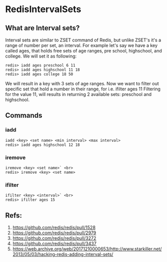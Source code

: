 # RedisIntervalSets
## What are Interval sets?
Interval sets are similar to ZSET command of Redis, but unlike ZSET's it's a range of number per set, an interval.
For example let's say we have a key called ages, that holds free sets of age ranges, pre school, highschool, and college.
We will set it as following:
```
redis> iadd ages preschool 6 11
redis> iadd ages highschool 11 18
redis> iadd ages college 18 50
```
We will result in a key with 3 sets of age ranges.
Now we want to filter out specific set that hold a number in their range, for i.e. ifilter ages 11
Filtering for the value 11, will results in returning 2 available sets: preschool and highschool.

## Commands

### iadd
```
iadd <key> <set name> <min interval> <max interval>
redis> iadd ages highschool 12 18
```

### iremove
```
iremove <key> <set name>` <br>
redis> iremove <key> <set name>
```
  
### ifilter 
```
ifilter <key> <interval>` <br>
redis> ifilter ages 15
```

## Refs:

1. https://github.com/redis/redis/pull/1528
2. https://github.com/redis/redis/pull/2979
3. https://github.com/redis/redis/pull/3272
4. https://github.com/redis/redis/pull/3437
5. https://web.archive.org/web/20171210000653/http://www.starkiller.net/2013/05/03/hacking-redis-adding-interval-sets/

